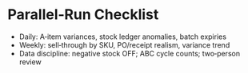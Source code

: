 # Parallel‑Run Checklist

- Daily: A‑item variances, stock ledger anomalies, batch expiries
- Weekly: sell‑through by SKU, PO/receipt realism, variance trend
- Data discipline: negative stock OFF; ABC cycle counts; two‑person review
